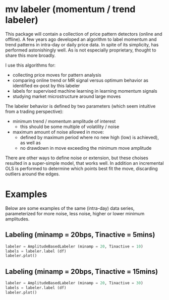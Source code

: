 # mv labeler (momentum / trend labeler)
This package will contain a collection of price pattern detectors (online and offline).  A few years ago developed an algorithm to label momentum and trend patterns in intra-day or daily price data.  In spite of its simplicity, has performed astonishingly well. As is not especially proprietary, thought to share this more broadly.

I use this algorithms for:

- collecting price moves for pattern analysis
- comparing online trend or MR signal versus optimum behavior as identified ex-post by this labeler
- labels for supervised machine learning in learning momentum signals
- studying market microstructure around large moves

The labeler behavior is defined by two parameters (which seem intuitive from a trading perspective):

- minimum trend / momentum amplitude of interest
   * this should be some multiple of volatility / noise
- maximum amount of noise allowed in move:
   * defined by maximum period where no new high (low) is achieved), as well as
   * no drawdown in move exceeding the minimum move amplitude

There are other ways to define noise or extension, but these choises resulted in a super-simple model, that works well.   In addition an incremental OLS is performed to determine which points best fit the move, discarding outliers around the edges.


# Examples
Below are some examples of the same (intra-day) data series, parameterized for more noise, less noise, higher or lower minimum amplitudes.

## Labeling (minamp = 20bps, Tinactive = 5mins)
```Python
labeler = AmplitudeBasedLabeler (minamp = 20, Tinactive = 10)
labels = labeler.label (df)
labeler.plot()
```

## Labeling (minamp = 20bps, Tinactive = 15mins)
```Python
labeler = AmplitudeBasedLabeler (minamp = 20, Tinactive = 30)
labels = labeler.label (df)
labeler.plot()
```

